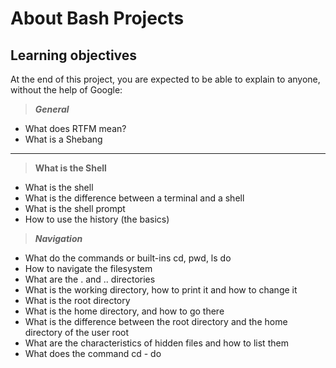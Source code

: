 # About Bash Projects

## Learning objectives
At the end of this project, you are expected to be able to explain to anyone, without the help of Google:

> ***General***
* What does RTFM mean?
* What is a Shebang

---

> **What is the Shell**
* What is the shell
* What is the difference between a terminal and a shell
* What is the shell prompt
* How to use the history (the basics)


> _**Navigation**_
* What do the commands or built-ins cd, pwd, ls do
* How to navigate the filesystem
* What are the . and .. directories
* What is the working directory, how to print it and how to change it
* What is the root directory
* What is the home directory, and how to go there
* What is the difference between the root directory and the home directory of the user root
* What are the characteristics of hidden files and how to list them
* What does the command cd - do

